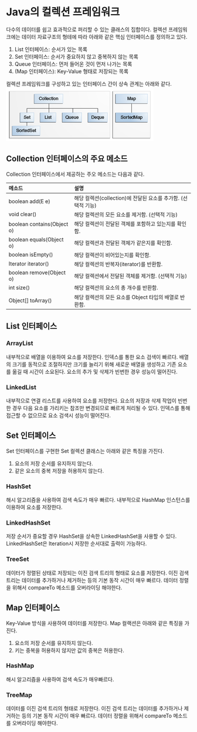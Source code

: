 # Java의 컬렉션 프레임워크

다수의 데이터를 쉽고 효과적으로 퍼리할 수 있는 클래스의 집합이다.
컬렉션 프레임워크에는 데이터 자료구조의 형테에 따라 아래와 같은 핵심 인터페이스를 정의하고 있다.

1. List 인터페이스: 순서가 있는 목록
1. Set 인터페이스: 순서가 중요하지 않고 중복하지 않는 목록
1. Queue 인터페이스: 먼저 들어온 것이 먼저 나가는 목록
1. (Map 인터페이스): Key-Value 형태로 저장되는 목록

컬렉션 프레임워크를 구성하고 있는 인터페이스 간이 상속 관계는 아래와 같다.
![Collection Interface](./resource/collection_interface.gif)

## Collection 인터페이스의 주요 메소드

Collection 인터페이스에서 제공하는 주오 메소드는 다음과 같다.

|메소드|설명|
|:--|:--|
|boolean add(E e)   | 해당 컬렉션(collection)에 전달된 요소를 추가함. (선택적 기능)|
|void clear()	| 해당 컬렉션의 모든 요소를 제거함. (선택적 기능)|
|boolean contains(Object o)	| 해당 컬렉션이 전달된 객체를 포함하고 있는지를 확인함.|
|boolean equals(Object o)	| 해당 컬렉션과 전달된 객체가 같은지를 확인함.|
|boolean isEmpty()	| 해당 컬렉션이 비어있는지를 확인함.|
|Iterator<E> iterator()	| 해당 컬렉션의 반복자(iterator)를 반환함.|
|boolean remove(Object o)	| 해당 컬렉션에서 전달된 객체를 제거함. (선택적 기능)|
|int size()	| 해당 컬렉션의 요소의 총 개수를 반환함.|
|Object[] toArray()	| 해당 컬렉션의 모든 요소를 Object 타입의 배열로 반환함.

## List 인터페이스

### ArrayList

내부적으로 배열을 이용하여 요소를 저장한다.
인덱스를 통한 요소 검색이 빠르다.
배열의 크기를 동적으로 조절하지만 크기를 늘리기 위해 새로운 배열을 생성하고 기존 요소를 옮길 때 시간이 소요된다.
요소의 추가 및 삭제가 빈번한 경우 성능이 떨어진다.

### LinkedList

내부적으로 연결 리스트를 사용하여 요소를 저장한다.
요소의 저장과 삭제 작업이 빈번한 경우 다음 요소를 가리키는 참조만 변경되므로 빠르게 처리될 수 있다.
인덱스를 통해 접근할 수 없으므로 요소 검색시 성능이 떨어진다.

## Set 인터페이스

Set 인터페이스를 구현한 Set 컬렉션 클래스는 아래와 같은 특징을 가진다.

1. 요소의 저장 순서를 유지하지 않는다.
1. 같은 요소의 중복 저장을 허용하지 않는다.

### HashSet

해시 알고리즘을 사용하여 검색 속도가 매우 빠르다.
내부적으로 HashMap 인스턴스를 이용하여 요소를 저장한다.

### LinkedHashSet

저장 순서가 중요할 경우 HashSet을 상속한 LinkedHashSet을 사용할 수 있다.
LinkedHashSet은 Iteration시 저장한 순서대로 출력이 가능하다.

### TreeSet

데이터가 정렬된 상태로 저장되는 이진 검색 트리의 형태로 요소를 저장한다.
이진 검색 트리는 데이터를 추가하거나 제거하는 등의 기본 동작 시간이 매우 빠르다.
데이터 정렬을 위해서 compareTo 메소드를 오버라이딩 해야한다.

## Map 인터페이스

Key-Value 방식을 사용하여 데이터를 저장한다. Map 컬랙션은 아래와 같은 특징을 가진다.

1. 요소의 저장 순서를 유지하지 않는다.
1. 키는 중복을 허용하지 않지만 값의 중복은 허용한다.

### HashMap

해시 알고리즘을 사용하여 검색 속도가 매우빠르다.

### TreeMap

데이터를 이진 검색 트리의 형태로 저장한다.
이진 검색 트리는 데이터를 추가하거나 제거하는 등의 기본 동작 시간이 매우 빠르다.
데이터 정렬을 위해서 compareTo 메소드를 오버라이딩 해야한다.
